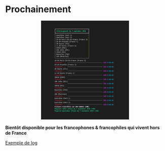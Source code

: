 # Prochainement

<p align="center">
 <img src="https://raw.githubusercontent.com/MichelLopez/Prochainement/master/Capture.PNG" width=55% height=55%>
</p>

**Bientôt disponible pour les francophones & francophiles qui vivent hors de France**

[Exemple de log](http://htmlpreview.github.io/?https://github.com/MichelLopez/Prochainement/blob/master/Log%202020-09-07%2017-23.html)
